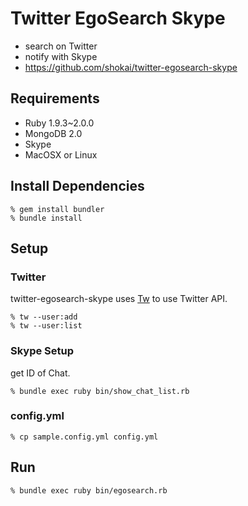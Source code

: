 Twitter EgoSearch Skype
=======================

- search on Twitter
- notify with Skype
- https://github.com/shokai/twitter-egosearch-skype

Requirements
------------
- Ruby 1.9.3~2.0.0
- MongoDB 2.0
- Skype
- MacOSX or Linux


Install Dependencies
--------------------

    % gem install bundler
    % bundle install


Setup
-----

### Twitter
twitter-egosearch-skype uses [Tw](http://shokai.github.io/tw/) to use Twitter API.

    % tw --user:add
    % tw --user:list

### Skype Setup
get ID of Chat.

    % bundle exec ruby bin/show_chat_list.rb


### config.yml

    % cp sample.config.yml config.yml


Run
---

    % bundle exec ruby bin/egosearch.rb
